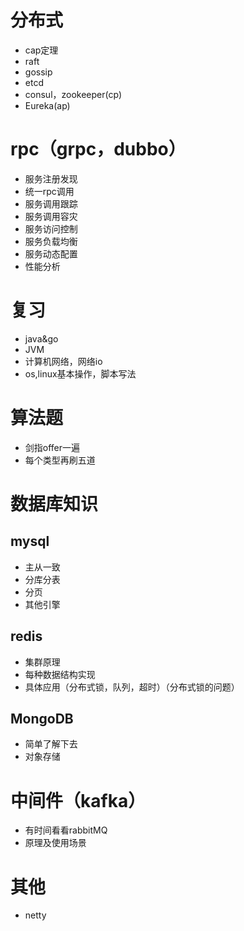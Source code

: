 # 分布式
+ cap定理
+ raft
+ gossip
+ etcd
+ consul，zookeeper(cp)
+ Eureka(ap)
# rpc（grpc，dubbo）
+ 服务注册发现
+ 统一rpc调用
+ 服务调用跟踪
+ 服务调用容灾
+ 服务访问控制
+ 服务负载均衡
+ 服务动态配置
+ 性能分析
# 复习
+ java&go
+ JVM
+ 计算机网络，网络io
+ os,linux基本操作，脚本写法
# 算法题
+ 剑指offer一遍
+ 每个类型再刷五道
# 数据库知识
## mysql
* 主从一致
* 分库分表
* 分页
* 其他引擎
## redis
* 集群原理
* 每种数据结构实现
* 具体应用（分布式锁，队列，超时）（分布式锁的问题）
## MongoDB
* 简单了解下去
* 对象存储
# 中间件（kafka）
+ 有时间看看rabbitMQ
+ 原理及使用场景
# 其他
+ netty
